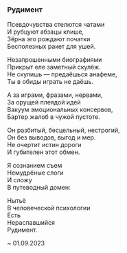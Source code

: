 ### Рудимент

Псевдочувства стелются чатами  
И рубцуют абзацы клише,  
Зёрна эго рождают початки  
Бесполезных ракет для ушей.  
  
Незапрошенными биографиями  
Прикрыт еле заметный скулёж.  
Не скулишь — предаёшься анафеме,  
Ты в обиды играть не даёшь.  
  
А за играми, фразами, нервами,  
За орущей плеядой идей  
Вакуум эмоциональных консервов,  
Бартер жалоб в чужой пустоте.  
  
Он разбитый, бесцельный, нестрогий,  
Он без выводов, выгод и мер.  
Не очертит истин дороги  
И губителен этот обмен.  
  
Я сознанием съем   
Немудрёные слоги  
И сложу   
В путеводный домен:  
  
Нытьё  
В человеческой психологии  
Есть  
Нераспавшийся  
Рудимент.   

~ 01.09.2023  
